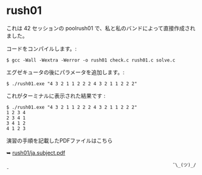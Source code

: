 # rush01
これは 42 セッションの poolrush01 で、私と私のバンドによって直接作成されました。
 
 コードをコンパイルします。:

 ```$ gcc -Wall -Wextra -Werror -o rush01 check.c rush01.c solve.c```

エグゼキュータの後にパラメータを追加します。:

  ```$ ./rush01.exe "4 3 2 1 1 2 2 2 4 3 2 1 1 2 2 2"```

これがターミナルに表示された結果です :
 ```
$ ./rush01.exe "4 3 2 1 1 2 2 2 4 3 2 1 1 2 2 2"
1 2 3 4
2 3 4 1
3 4 1 2
4 1 2 3
 ```

演習の手順を記載したPDFファイルはこちら

➥     [rush01/ja.subject.pdf](https://github.com/lazylvr/rush01/blob/main/ja.subject.pdf)

                                                                 ¯\_(ツ)_/¯
